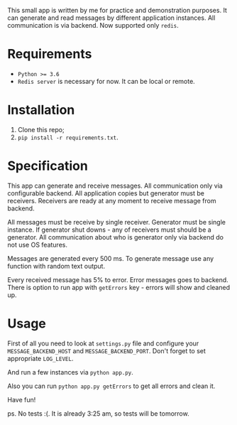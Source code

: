 This small app is written by me for practice and demonstration purposes.
It can generate and read messages by different application instances.
All communication is via backend. Now supported only `redis`.

Requirements
============

* `Python >= 3.6`
* `Redis server` is necessary for now. It can be local or remote.

Installation
============
1. Clone this repo;
2. `pip install -r requirements.txt`.

Specification
=============
This app can generate and receive messages. All communication only via
configurable backend. All application copies but generator must be receivers.
Receivers are ready at any moment to receive message from backend.

All messages must be receive by single receiver. Generator must be single
instance. If generator shut downs - any of receivers must should be a
generator. All communication about who is generator only via backend do
not use OS features.

Messages are generated every 500 ms. To generate message use any function
with random text output.

Every received message has 5% to error. Error messages goes to backend.
There is option to run app with `getErrors` key - errors will show and
cleaned up.

Usage
=====
First of all you need to look at `settings.py` file and configure your
`MESSAGE_BACKEND_HOST` and `MESSAGE_BACKEND_PORT`. Don't forget to set
appropriate `LOG_LEVEL`.

And run a few instances via `python app.py`.

Also you can run `python app.py getErrors` to get all errors and clean
it.

Have fun!

ps. No tests :(. It is already 3:25 am, so tests will be tomorrow.
